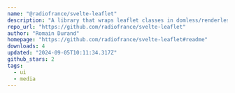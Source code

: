 ```yaml
---
name: "@radiofrance/svelte-leaflet"
description: "A library that wraps leaflet classes in domless/renderless svelte components."
repo_url: "https://github.com/radiofrance/svelte-leaflet"
author: "Romain Durand"
homepage: "https://github.com/radiofrance/svelte-leaflet#readme"
downloads: 4
updated: "2024-09-05T10:11:34.317Z"
github_stars: 2
tags: 
  - ui
  - media
---
```

